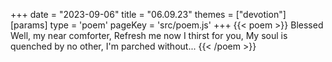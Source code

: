 +++
date = "2023-09-06"
title = "06.09.23"
themes = ["devotion"]
[params]
  type = 'poem'
  pageKey = 'src/poem.js'
+++
{{< poem >}}
Blessed Well, my near comforter,
Refresh me now I thirst for you,
My soul is quenched by no other,
I'm parched without...
{{< /poem >}}